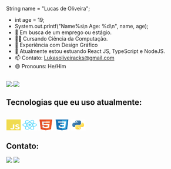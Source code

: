  String name = "Lucas de Oliveira"; 
   - int age = 19;
   - System.out.printf("Name%s\n  Age: %d\n", name, age); 
   - 🎈 Em busca de um emprego ou estágio.
   - 👨‍🎓 Cursando Ciência da Computação.
   - 🎨 Experiência com Design Gráfico
   - 🌱 Atualmente estou estuando React JS, TypeScript e NodeJS.
   - 📫 Contato: Lukasoliveiracks@gmail.com
   - 😄 Pronouns: He/Him
  
  ##

<a href="https://github.com/Lukas-xrz/github-readme-stats">
  <img align="center" src="https://github-readme-stats.vercel.app/api/pin/?username=Lukas-xrz&repo=github-readme-stats" />
</a>
<a href="https://github.com/Lukas-xrz/convoychat">
  <img align="center" src="https://github-readme-stats.vercel.app/api/pin/?username=Lukas-xrz&repo=convoychat" />
</a>
  
  ## Tecnologias que eu uso atualmente:
  
<div style="display: inline_block"><br>
  <img align="center" alt="Lukas-Js" height="30" width="40" src="https://raw.githubusercontent.com/devicons/devicon/master/icons/javascript/javascript-plain.svg">
  <img align="center" alt="Lukas-React" height="30" width="40" src="https://raw.githubusercontent.com/devicons/devicon/master/icons/react/react-original.svg">
  <img align="center" alt="Lukas-HTML" height="30" width="40" src="https://raw.githubusercontent.com/devicons/devicon/master/icons/html5/html5-original.svg">
  <img align="center" alt="Lukas-CSS" height="30" width="40" src="https://raw.githubusercontent.com/devicons/devicon/master/icons/css3/css3-original.svg">
  <img align="center" alt="Lukas-Python" height="30" width="40" src="https://raw.githubusercontent.com/devicons/devicon/master/icons/python/python-original.svg">
 
</div>
  
  ## Contato:
 
<div> 
 
  <a href = "mailto:lukasoliveiracks@gmail.com"><img src="https://img.shields.io/badge/-Gmail-%23333?style=for-the-badge&logo=gmail&logoColor=white" target="_blank"></a>
  <a href="https://www.linkedin.com/in/lucas-oliveira-xs/" target="_blank"><img src="https://img.shields.io/badge/-LinkedIn-%230077B5?style=for-the-badge&logo=linkedin&logoColor=white" target="_blank"></a> 
 
</div>

